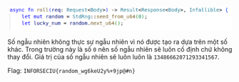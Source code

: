 ![random](../image/random.png)

Số ngẫu nhiên không thực sự ngẫu nhiên vì nó được tạo ra dựa trên một số khác. Trong trường này là số `0` nên số ngẫu nhiên sẽ luôn cố định chứ không thay đổi. Giá trị của số ngẫu nhiên sẽ luôn luôn là `13486662071293341567`.

Flag: `INFORSECIU{random_wg6keU2y%+9jp@#n}`
